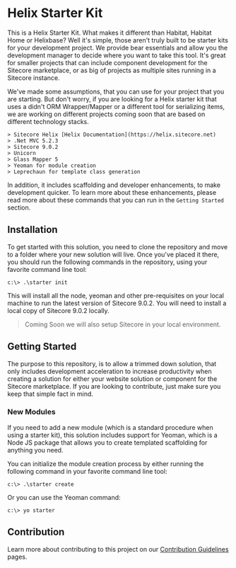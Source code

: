 # Helix Starter Kit

This is a Helix Starter Kit.  What makes it different than Habitat, Habitat Home or Helixbase? Well it's simple, those aren't truly built to be starter kits for your development project.  We provide bear essentials and allow you the development manager to decide where you want to take this tool.  It's great for smaller projects that can include component development for the Sitecore marketplace, or as big of projects as multiple sites running in a Sitecore instance.

We've made some assumptions, that you can use for your project that you are starting.  But don't worry, if you are looking for a Helix starter kit that uses a didn't ORM Wrapper/Mapper or a different tool for serializing items, we are working on different projects coming soon that are based on different technology stacks.

    > Sitecore Helix [Helix Documentation](https://helix.sitecore.net)
	> .Net MVC 5.2.3
	> Sitecore 9.0.2
	> Unicorn
	> Glass Mapper 5
	> Yeoman for module creation
	> Leprechaun for template class generation

In addition, it includes scaffolding and developer enhancements, to make development quicker.  To learn more about these enhancements, please read more about these commands that you can run in the `Getting Started` section.

## Installation

To get started with this solution, you need to clone the repository and move to a folder where your new solution will live.  Once you've placed it there, you should run the following commands in the repository, using your favorite command line tool:

    c:\> .\starter init

This will install all the node, yeoman and other pre-requisites on your local machine to run the latest version of Sitecore 9.0.2.  You will need to install a local copy of Sitecore 9.0.2 locally.

> Coming Soon we will also setup Sitecore in your local environment.

## Getting Started

The purpose to this repository, is to allow a trimmed down solution, that only includes development acceleration to increase productivity when creating a solution for either your website solution or component for the Sitecore marketplace.  If you are looking to contribute, just make sure you keep that simple fact in mind.

### New Modules

If you need to add a new module (which is a standard procedure when using a starter kit), this solution includes support for Yeoman, which is a Node JS package that allows you to create templated scaffolding for anything you need.  

You can initialize the module creation process by either running the following command in your favorite command line tool:

    c:\> .\starter create

Or you can use the Yeoman command:

    c:\> yo starter

## Contribution

Learn more about contributing to this project on our [Contribution Guidelines](docs\Contributing.md) pages.